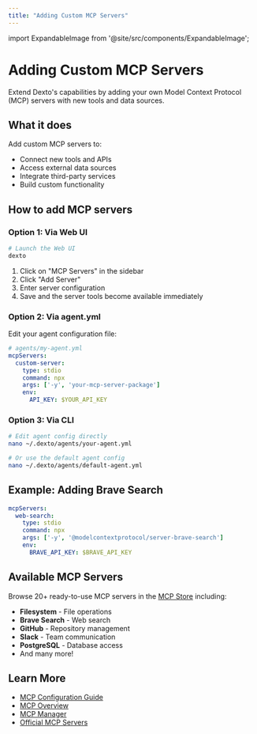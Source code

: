 ```yaml
---
title: "Adding Custom MCP Servers"
---
```


import ExpandableImage from '@site/src/components/ExpandableImage';

# Adding Custom MCP Servers

Extend Dexto's capabilities by adding your own Model Context Protocol (MCP) servers with new tools and data sources.

<ExpandableImage src="https://github.com/user-attachments/assets/1a3ca1fd-31a0-4e1d-ba93-23e1772b1e79" alt="Add MCP Server Example" title="Adding Custom MCP Servers" width={900} />

## What it does

Add custom MCP servers to:
- Connect new tools and APIs
- Access external data sources
- Integrate third-party services
- Build custom functionality

## How to add MCP servers

### Option 1: Via Web UI

```bash
# Launch the Web UI
dexto
```

1. Click on "MCP Servers" in the sidebar
2. Click "Add Server"
3. Enter server configuration
4. Save and the server tools become available immediately

### Option 2: Via agent.yml

Edit your agent configuration file:

```yaml
# agents/my-agent.yml
mcpServers:
  custom-server:
    type: stdio
    command: npx
    args: ['-y', 'your-mcp-server-package']
    env:
      API_KEY: $YOUR_API_KEY
```

### Option 3: Via CLI

```bash
# Edit agent config directly
nano ~/.dexto/agents/your-agent.yml

# Or use the default agent config
nano ~/.dexto/agents/default-agent.yml
```

## Example: Adding Brave Search

```yaml
mcpServers:
  web-search:
    type: stdio
    command: npx
    args: ['-y', '@modelcontextprotocol/server-brave-search']
    env:
      BRAVE_API_KEY: $BRAVE_API_KEY
```

## Available MCP Servers

Browse 20+ ready-to-use MCP servers in the [MCP Store](/examples/mcp-store) including:
- **Filesystem** - File operations
- **Brave Search** - Web search
- **GitHub** - Repository management
- **Slack** - Team communication
- **PostgreSQL** - Database access
- And many more!

## Learn More

- [MCP Configuration Guide](/docs/guides/configuring-dexto/mcpConfiguration)
- [MCP Overview](/docs/mcp/overview)
- [MCP Manager](/docs/mcp/mcp-manager)
- [Official MCP Servers](https://github.com/modelcontextprotocol/servers)
